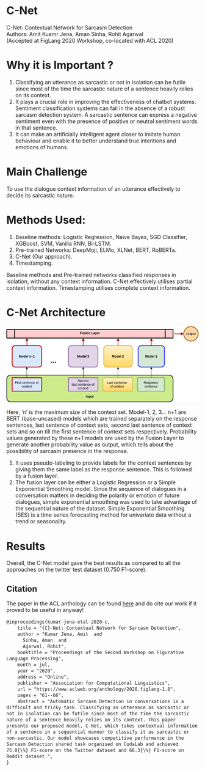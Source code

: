 # C-Net
C-Net: Contextual Network for Sarcasm Detection  
Authors: Amit Kuamr Jena, Aman Sinha, Rohit Agarwal  
(Accepted at FigLang 2020 Workshop, co-located with ACL 2020)

# Why it is Important ?
1. Classifying an utterance as sarcastic or not in isolation can be futile since most of the time the sarcastic nature of a sentence heavily relies on its context. 
2. It plays a crucial role in improving the effectiveness of chatbot systems. Sentiment classification systems can fail in the absence of a robust sarcasm detection system. A sarcastic sentence can express a negative sentiment even with the presence of positive or neutral sentiment words in that sentence. 
3.  It can make an artificially intelligent agent closer to imitate human behaviour and enable it to better understand true intentions and emotions of humans.

# Main Challenge
To use the dialogue context information of an utterance effectively to decide its sarcastic nature.

# Methods Used:
1. Baseline methods: Logistic Regression, Naive Bayes, SGD Classifier, XGBoost, SVM, Vanilla RNN, Bi-LSTM.
2. Pre-trained Networks: DeepMoji, ELMo, XLNet, BERT, RoBERTa.
3. C-Net (Our approach).
4. Timestamping.

Baseline methods and Pre-trained networks classified responses in isolation, without any context information.
C-Net effectively utilises partial context information.
Timestamping utilises complete context information.

# C-Net Architecture
![](Documents%20and%20Code/Model1.png)

Here, ‘n’ is the maximum size of the context set. Model-1, 2, 3... n+1 are BERT (base-uncased) models which are trained separately on the response sentences, last sentence of context sets, second last sentence of context sets and so on till the first sentence of context sets respectively. Probability values generated by these n+1 models are used by the Fusion Layer to generate another probability value as output, which tells about the possibility of sarcasm presence in the response.

1. It uses pseudo-labeling to provide labels for the context sentences by giving them the same label as the response sentence. This is followed by a fusion layer.
2. The fusion layer can be either a Logistic Regression or a Simple Exponential Smoothing model. Since the sequence of dialogues in a conversation matters in deciding the polarity or emotion of future dialogues, simple exponential smoothing was used to take advantage of the sequential nature of the dataset. Simple Exponential Smoothing (SES) is a time series forecasting method for univariate data without a trend or seasonality.

# Results
Overall, the C-Net model gave the best results as compared to all the approaches on the twitter test dataset (0.750 F1-score).

## Citation

The paper in the ACL anthology can be found [here](https://www.aclweb.org/anthology/2020.figlang-1.8/) and do cite our work if it proved to be useful in anyway!

``` 
@inproceedings{kumar-jena-etal-2020-c,
    title = "{C}-Net: Contextual Network for Sarcasm Detection",
    author = "Kumar Jena, Amit  and
      Sinha, Aman  and
      Agarwal, Rohit",
    booktitle = "Proceedings of the Second Workshop on Figurative Language Processing",
    month = jul,
    year = "2020",
    address = "Online",
    publisher = "Association for Computational Linguistics",
    url = "https://www.aclweb.org/anthology/2020.figlang-1.8",
    pages = "61--66",
    abstract = "Automatic Sarcasm Detection in conversations is a difficult and tricky task. Classifying an utterance as sarcastic or not in isolation can be futile since most of the time the sarcastic nature of a sentence heavily relies on its context. This paper presents our proposed model, C-Net, which takes contextual information of a sentence in a sequential manner to classify it as sarcastic or non-sarcastic. Our model showcases competitive performance in the Sarcasm Detection shared task organised on CodaLab and achieved 75.0{\%} F1-score on the Twitter dataset and 66.3{\%} F1-score on Reddit dataset.",
}
```
